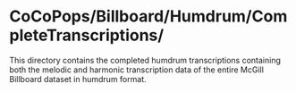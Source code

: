 # CoCoPops/Billboard/Humdrum/CompleteTranscriptions/

This directory contains the completed humdrum transcriptions containing both the melodic and harmonic transcription data of the entire McGill Billboard dataset in humdrum format.
